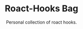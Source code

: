 <div align="center"><h1>Roact-Hooks Bag</h1></div>
<div align="center">Personal collection of roact hooks.</div>